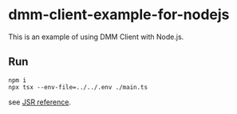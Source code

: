 # dmm-client-example-for-nodejs

This is an example of using DMM Client with Node.js.

## Run

```shell
npm i
npx tsx --env-file=../../.env ./main.ts
```

see [JSR reference](https://jsr.io/docs/with/node).
